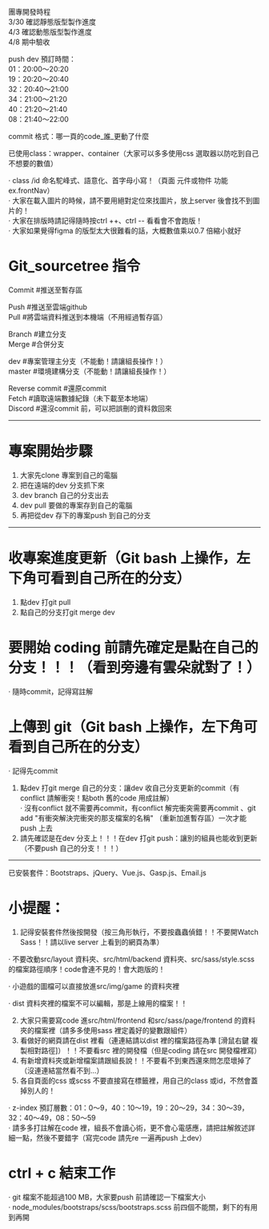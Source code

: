 團專開發時程  
3/30 確認靜態版型製作進度  
4/3 確認動態版型製作進度  
4/8 期中驗收  
  
push dev 預訂時間：  
01：20:00～20:20  
19：20:20～20:40  
32：20:40～21:00  
34：21:00～21:20  
40：21:20～21:40  
08：21:40～22:00  

commit 格式：哪一頁的code_誰_更動了什麼  

已使用class：wrapper、container（大家可以多多使用css 選取器以防吃到自己不想要的數值）  
  
‧ class /id 命名駝峰式、語意化、首字母小寫！（頁面 元件或物件 功能 ex.frontNav）  
‧ 大家在載入圖片的時候，請不要用絕對定位來找圖片，放上server 後會找不到圖片的！  
‧ 大家在排版時請記得隨時按ctrl ++、ctrl -- 看看會不會跑版！  
‧ 大家如果覺得figma 的版型太大很難看的話，大概數值乘以0.7 倍縮小就好
  
# Git_sourcetree 指令
  
Commit #推送至暫存區  
  
Push #推送至雲端github  
Pull #將雲端資料推送到本機端（不用經過暫存區）  
  
Branch #建立分支  
Merge #合併分支  
  
dev #專案管理主分支（不能動！請讓組長操作！）  
master #環境建構分支（不能動！請讓組長操作！）  
  
Reverse commit #還原commit  
Fetch #讀取遠端數據紀錄（未下載至本地端）  
Discord #還沒commit 前，可以把誤刪的資料救回來  
__________________________________________________

# 專案開始步驟
1. 大家先clone 專案到自己的電腦  
2. 把在遠端的dev 分支抓下來  
3. dev branch 自己的分支出去  
4. dev pull 要做的專案存到自己的電腦  
5. 再把從dev 存下的專案push 到自己的分支  
__________________________________________________

# 收專案進度更新（Git bash 上操作，左下角可看到自己所在的分支）
1. 點dev 打git pull  
2. 點自己的分支打git merge dev  
  
# 要開始 coding 前請先確定是點在自己的分支！！！（看到旁邊有雲朵就對了！）
‧ 隨時commit，記得寫註解   

# 上傳到 git（Git bash 上操作，左下角可看到自己所在的分支）
‧ 記得先commit 
1. 點dev 打git merge 自己的分支：讓dev 收自己分支更新的commit（有conflict 請解衝突！點both 舊的code 用成註解）  
‧ 沒有conflict 就不需要再commit，有conflict 解完衝突需要再commit 、git add "有衝突解決完衝突的那支檔案的名稱" （重新加進暫存區）一次才能push 上去  
2. 請先確認是在dev 分支上！！！在dev 打git push：讓別的組員也能收到更新（不要push 自己的分支！！！）  
__________________________________________________

已安裝套件：Bootstraps、jQuery、Vue.js、Gasp.js、Email.js  
  
# 小提醒：
1. 記得安裝套件然後按開發（按三角形執行，不要按蟲蟲偵錯！！不要開Watch Sass！！請以live server 上看到的網頁為準）  
  
‧ 不要改動src/layout 資料夾、src/html/backend 資料夾、src/sass/style.scss 的檔案路徑順序！code會連不見的！會大跑版的！  
  
‧ 小遊戲的圖檔可以直接放進src/img/game 的資料夾裡
  
‧ dist 資料夾裡的檔案不可以編輯，那是上線用的檔案！！  
  
2. 大家只需要寫code 進src/html/frontend 和src/sass/page/frontend 的資料夾的檔案裡（請多多使用sass 裡定義好的變數跟組件）  
3. 看做好的網頁請在dist 裡看（連連結請以dist 裡的檔案路徑為準 [滑鼠右鍵 複製相對路徑]）！！不要看src 裡的開發檔（但是coding 請在src 開發檔裡寫）  
4. 有新增資料夾或新增檔案請跟組長說！！不要看不到東西還來問怎麼壞掉了（沒連連結當然看不到...）  
5. 各自頁面的css 或scss 不要直接寫在標籤裡，用自己的class 或id，不然會蓋掉別人的！   
  
‧ z-index 預訂層數：01：0～9，40：10～19，19：20～29，34：30～39，32：40～49，08：50～59  
‧ 請多多打註解在code 裡，組長不會讀心術，更不會心電感應，請把註解敘述詳細一點，然後不要錯字（寫完code 請先re 一遍再push 上dev）  
  
# ctrl + c 結束工作
‧ git 檔案不能超過100 MB，大家要push 前請確認一下檔案大小  
‧ node_modules/bootstraps/scss/bootstraps.scss 前四個不能關，剩下的有用到再開  